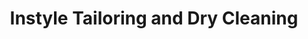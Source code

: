 ---
title: "Instyle Tailoring and Dry Cleaning"
url: /edmonton/instyle-tailoring-and-dry-cleaning/
shop: Wäscherei
---